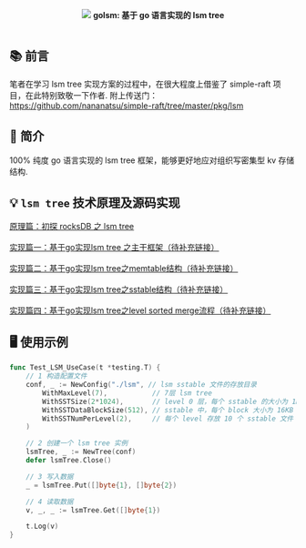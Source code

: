 <p align="center">
<img src="https://github.com/xiaoxuxiansheng/golsm/blob/main/img/golsm_page.png" />
<b>golsm: 基于 go 语言实现的 lsm tree</b>
<br/><br/>
</p>

## 📚 前言
笔者在学习 lsm tree 实现方案的过程中，在很大程度上借鉴了 simple-raft 项目，在此特别致敬一下作者.
附上传送门：https://github.com/nananatsu/simple-raft/tree/master/pkg/lsm

## 📖 简介
100% 纯度 go 语言实现的 lsm tree 框架，能够更好地应对组织写密集型 kv 存储结构.

## 💡 `lsm tree` 技术原理及源码实现
<a href="https://mp.weixin.qq.com/s?__biz=MzkxMjQzMjA0OQ==&mid=2247484182&idx=1&sn=6ec38965bc927bf72eee567342f6376a">原理篇：初探 rocksDB 之 lsm tree</a> <br/><br/>
<a href="">实现篇一：基于go实现lsm tree 之主干框架（待补充链接）</a> <br/><br/>
<a href="">实现篇二：基于go实现lsm tree之memtable结构（待补充链接）</a> <br/><br/>
<a href="">实现篇三：基于go实现lsm tree之sstable结构（待补充链接）</a> <br/><br/>
<a href="">实现篇四：基于go实现lsm tree之level sorted merge流程（待补充链接）</a>

## 🖥 使用示例
```go
func Test_LSM_UseCase(t *testing.T) {
	// 1 构造配置文件
	conf, _ := NewConfig("./lsm", // lsm sstable 文件的存放目录
		WithMaxLevel(7),           // 7层 lsm tree
		WithSSTSize(2*1024),       // level 0 层，每个 sstable 的大小为 1M
		WithSSTDataBlockSize(512), // sstable 中，每个 block 大小为 16KB
		WithSSTNumPerLevel(2),     // 每个 level 存放 10 个 sstable 文件
	)

	// 2 创建一个 lsm tree 实例
	lsmTree, _ := NewTree(conf)
	defer lsmTree.Close()

	// 3 写入数据
	_ = lsmTree.Put([]byte{1}, []byte{2})

	// 4 读取数据
	v, _, _ := lsmTree.Get([]byte{1})

	t.Log(v)
}
```